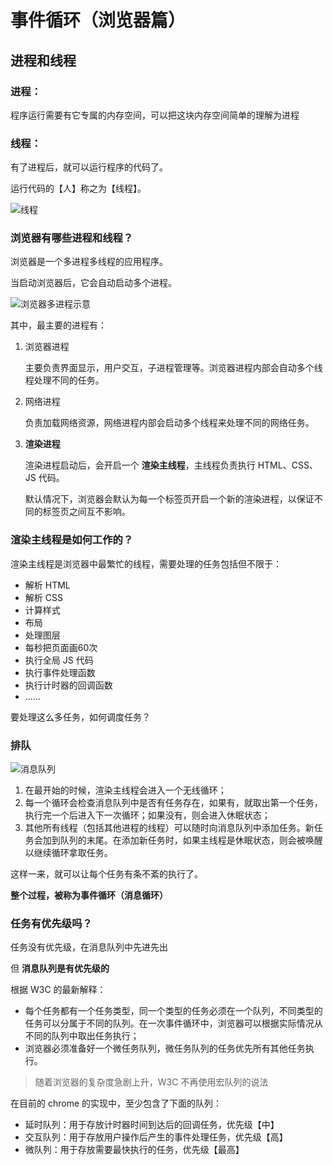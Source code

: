 # 事件循环（浏览器篇）

## 进程和线程

### 进程： 

程序运行需要有它专属的内存空间，可以把这块内存空间简单的理解为进程

### 线程：

有了进程后，就可以运行程序的代码了。

运行代码的【人】称之为【线程】。

![线程](/images/xiancheng.png)

### 浏览器有哪些进程和线程？

浏览器是一个多进程多线程的应用程序。

当启动浏览器后，它会自动启动多个进程。

![浏览器多进程示意](/images/duojincheng.png)

其中，最主要的进程有：

1. 浏览器进程

   主要负责界面显示，用户交互，子进程管理等。浏览器进程内部会自动多个线程处理不同的任务。

2. 网络进程

    负责加载网络资源，网络进程内部会启动多个线程来处理不同的网络任务。

3. **渲染进程**

    渲染进程启动后，会开启一个 **渲染主线程**，主线程负责执行 HTML、CSS、JS 代码。

    默认情况下，浏览器会默认为每一个标签页开启一个新的渲染进程，以保证不同的标签页之间互不影响。

### 渲染主线程是如何工作的？

渲染主线程是浏览器中最繁忙的线程，需要处理的任务包括但不限于：

- 解析 HTML
- 解析 CSS
- 计算样式
- 布局
- 处理图层
- 每秒把页面画60次
- 执行全局 JS 代码
- 执行事件处理函数
- 执行计时器的回调函数
- ......

要处理这么多任务，如何调度任务？

### 排队

![消息队列](/images/xiaoxiduilie.png)

1. 在最开始的时候，渲染主线程会进入一个无线循环；
2. 每一个循环会检查消息队列中是否有任务存在，如果有，就取出第一个任务，执行完一个后进入下一次循环；如果没有，则会进入休眠状态；
3. 其他所有线程（包括其他进程的线程）可以随时向消息队列中添加任务。新任务会加到队列的末尾。在添加新任务时，如果主线程是休眠状态，则会被唤醒以继续循环拿取任务。

这样一来，就可以让每个任务有条不紊的执行了。

**整个过程，被称为事件循环（消息循环）**

### 任务有优先级吗？

任务没有优先级，在消息队列中先进先出

但 **消息队列是有优先级的**

根据 W3C 的最新解释：

- 每个任务都有一个任务类型，同一个类型的任务必须在一个队列，不同类型的任务可以分属于不同的队列。在一次事件循环中，浏览器可以根据实际情况从不同的队列中取出任务执行；
- 浏览器必须准备好一个微任务队列，微任务队列的任务优先所有其他任务执行。

> 随着浏览器的复杂度急剧上升，W3C 不再使用宏队列的说法

在目前的 chrome 的实现中，至少包含了下面的队列：

- 延时队列：用于存放计时器时间到达后的回调任务，优先级【中】
- 交互队列：用于存放用户操作后产生的事件处理任务，优先级【高】
- 微队列：用于存放需要最快执行的任务，优先级【最高】




